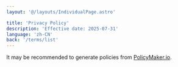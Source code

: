 ```yaml
---
layout: '@/layouts/IndividualPage.astro'

title: 'Privacy Policy'
description: 'Effective date: 2025-07-31'
language: 'zh-CN'
back: '/terms/list'
---
```


It may be recommended to generate policies from [PolicyMaker.io](https://policymaker.io).
